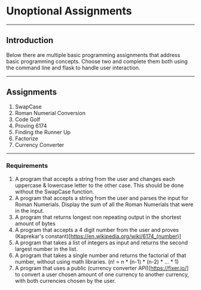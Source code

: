 # Unoptional Assignments

---

## Introduction
Below there are multiple basic programming assignments that address basic programming concepts. Choose two and complete them both using the command line and flask to handle user interaction. 


---

## Assignments
1. SwapCase
2. Roman Numerial Conversion
3. Code Golf
4. Proving 6174
5. Finding the Runner Up
6. Factorize
7. Currency Converter

---

### Requirements
1. A program that accepts a string from the user and changes each uppercase & lowercase letter to the other case. This should be done without the SwapCase function.
2. A program that accepts a string from the user and parses the input for Roman Numerials. Display the sum of all the Roman Numerials that were in the input.
3. A program that returns longest non repeating output in the shortest amount of bytes
4. A program that accepts a 4 digit number from the user and proves (Kaprekar's constant)[https://en.wikipedia.org/wiki/6174_(number)]
5. A program that takes a list of integers as input and returns the second largest number in the list. 
6. A program that takes a single number and returns the factorial of that number, without using math libraries. (n! = n * (n-1) * (n-2) * ... * 1)
7. A program that uses a public (currency converter API)[https://fixer.io/] to convert a user chosen amount of one currency to another currency, with both currencies chosen by the user.
